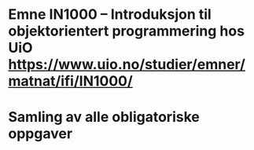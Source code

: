 # Emne IN1000 – Introduksjon til objektorientert programmering hos UiO https://www.uio.no/studier/emner/matnat/ifi/IN1000/

# Samling av alle obligatoriske oppgaver
